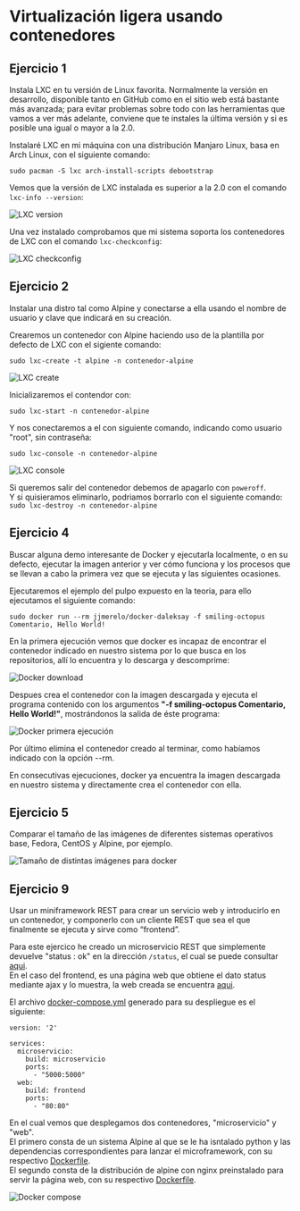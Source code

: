 # Virtualización ligera usando contenedores

## Ejercicio 1

Instala LXC en tu versión de Linux favorita. Normalmente la versión en desarrollo, disponible tanto en GitHub como en el sitio web está bastante más avanzada; para evitar problemas sobre todo con las herramientas que vamos a ver más adelante, conviene que te instales la última versión y si es posible una igual o mayor a la 2.0.

Instalaré LXC en mi máquina con una distribución Manjaro Linux, basa en Arch Linux, con el siguiente comando:  

`sudo pacman -S lxc arch-install-scripts debootstrap`

Vemos que la versión de LXC instalada es superior a la 2.0 con el comando `lxc-info --version`:

![LXC version](images/lxc-version.png?raw=true)

Una vez instalado comprobamos que mi sistema soporta los contenedores de LXC con el comando `lxc-checkconfig`:

![LXC checkconfig](images/lxc-checkconfig.png?raw=true)


## Ejercicio 2

Instalar una distro tal como Alpine y conectarse a ella usando el nombre de usuario y clave que indicará en su creación.

Crearemos un contenedor con Alpine haciendo uso de la plantilla por defecto de LXC con el sigiente comando:

`sudo lxc-create -t alpine -n contenedor-alpine`

![LXC create](images/lxc-create.png?raw=true)

Inicializaremos el contendor con:

`sudo lxc-start -n contenedor-alpine`

Y nos conectaremos a el con siguiente comando, indicando como usuario "root", sin contraseña:

`sudo lxc-console -n contenedor-alpine`


![LXC console](images/lxc-console.png?raw=true)

Si queremos salir del contenedor debemos de apagarlo con `poweroff`.  
Y si quisieramos eliminarlo, podriamos borrarlo con el siguiente comando:  
`sudo lxc-destroy -n contenedor-alpine`


## Ejercicio 4

Buscar alguna demo interesante de Docker y ejecutarla localmente, o en su defecto, ejecutar la imagen anterior y ver cómo funciona y los procesos que se llevan a cabo la primera vez que se ejecuta y las siguientes ocasiones.

Ejecutaremos el ejemplo del pulpo expuesto en la teoria, para ello ejecutamos el siguiente comando:

`sudo docker run --rm jjmerelo/docker-daleksay -f smiling-octopus Comentario, Hello World!`

En la primera ejecución vemos que docker es incapaz de encontrar el contenedor indicado en nuestro sistema por lo que busca en los repositorios, allí lo encuentra y lo descarga y descomprime:

![Docker download](images/docker-download.png?raw=true)

Despues crea el contenedor con la imagen descargada y ejecuta el programa contenido con los argumentos **"-f smiling-octopus Comentario, Hello World!"**, mostrándonos la salida de éste programa:

![Docker primera ejecución](images/docker-primera-ejecucion.png?raw=true)

Por último elimina el contenedor creado al terminar, como habíamos indicado con la opción --rm.

En consecutivas ejecuciones, docker ya encuentra la imagen descargada en nuestro sistema y directamente crea el contenedor con ella.

## Ejercicio 5

Comparar el tamaño de las imágenes de diferentes sistemas operativos base, Fedora, CentOS y Alpine, por ejemplo.

![Tamaño de distintas imágenes para docker](images/images-size.png?raw=true)

## Ejercicio 9

Usar un miniframework REST para crear un servicio web y introducirlo en un contenedor, y componerlo con un cliente REST que sea el que finalmente se ejecuta y sirve como “frontend”.

Para este ejercico he creado un microservicio REST que simplemente devuelve "status : ok" en la dirección `/status`, el cual se puede consultar [aqui](sources/DockerCompose/microservicio/status.py).  
En el caso del frontend, es una página web que obtiene el dato status mediante ajax y lo muestra, la web creada se encuentra [aqui](sources/DockerCompose/frontend/index.html).  

El archivo [docker-compose.yml](sources/DockerCompose/docker-compose.yml) generado para su despliegue es el siguiente:

    version: '2'

    services:
      microservicio:
        build: microservicio
        ports:
          - "5000:5000"
      web:
        build: frontend
        ports:
          - "80:80"

En el cual vemos que desplegamos dos contenedores, "microservicio" y "web".  
El primero consta de un sistema Alpine al que se le ha isntalado python y las dependencias correspondientes para lanzar el microframework, con su respectivo [Dockerfile](sources/DockerCompose/microservicio/Dockerfile).  
El segundo consta de la distribución de alpine con nginx preinstalado para servir la página web, con su respectivo [Dockerfile](sources/DockerCompose/frontend/Dockerfile).  

![Docker compose](images/docker-compose.png?raw=true)
